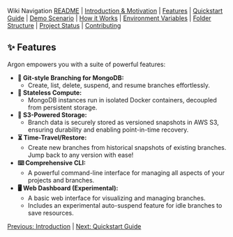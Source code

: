 Wiki Navigation
[README](../../README.md) | [Introduction & Motivation](01_introduction.md) | [Features](02_features.md) | [Quickstart Guide](03_quickstart_guide.md) | [Demo Scenario](04_demo_scenario.md) | [How it Works](05_how_it_works.md) | [Environment Variables](06_environment_variables.md) | [Folder Structure](07_folder_structure.md) | [Project Status](08_status.md) | [Contributing](09_contributing.md)

## ✨ Features

Argon empowers you with a suite of powerful features:

*   **🌿 Git-style Branching for MongoDB:**
    *   Create, list, delete, suspend, and resume branches effortlessly.
*   **💨 Stateless Compute:**
    *   MongoDB instances run in isolated Docker containers, decoupled from persistent storage.
*   **💾 S3-Powered Storage:**
    *   Branch data is securely stored as versioned snapshots in AWS S3, ensuring durability and enabling point-in-time recovery.
*   **⏳ Time-Travel/Restore:**
    *   Create new branches from historical snapshots of existing branches. Jump back to any version with ease!
*   **⌨️ Comprehensive CLI:**
    *   A powerful command-line interface for managing all aspects of your projects and branches.
*   **🖥️ Web Dashboard (Experimental):**
    *   A basic web interface for visualizing and managing branches.
    *   Includes an experimental auto-suspend feature for idle branches to save resources.

[Previous: Introduction](01_introduction.md) | [Next: Quickstart Guide](03_quickstart_guide.md)

